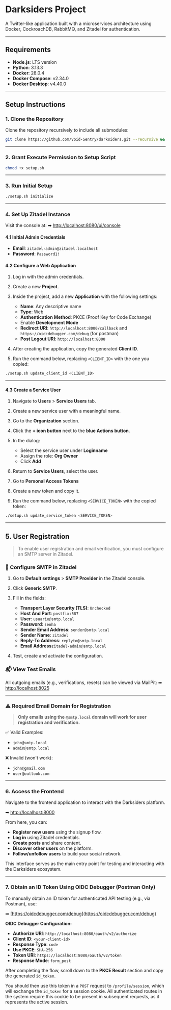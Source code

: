 # Darksiders Project

A Twitter-like application built with a microservices architecture using Docker, CockroachDB, RabbitMQ, and Zitadel for authentication.

---

## Requirements

* **Node.js**: LTS version
* **Python**: 3.13.3
* **Docker**: 28.0.4
* **Docker Compose**: v2.34.0
* **Docker Desktop**: v4.40.0

---

## Setup Instructions

### 1. Clone the Repository

Clone the repository recursively to include all submodules:

```bash
git clone https://github.com/Void-Sentry/darksiders.git --recursive && cd darksiders
```

---

### 2. Grant Execute Permission to Setup Script

```bash
chmod +x setup.sh
```

---

### 3. Run Initial Setup

```bash
./setup.sh initialize
```

---

### 4. Set Up Zitadel Instance

Visit the console at:
➡ [http://localhost:8080/ui/console](http://localhost:8080/ui/console)

#### 4.1 Initial Admin Credentials

* **Email**: `zitadel-admin@zitadel.localhost`
* **Password**: `Password1!`

#### 4.2 Configure a Web Application

1. Log in with the admin credentials.
2. Create a new **Project**.
3. Inside the project, add a new **Application** with the following settings:

   * **Name**: Any descriptive name
   * **Type**: Web
   * **Authentication Method**: PKCE (Proof Key for Code Exchange)
   * Enable **Development Mode**
   * **Redirect URI**: `http://localhost:8000/callback` and `https://oidcdebugger.com/debug` (for postman)
   * **Post Logout URI**: `http://localhost:8000`
4. After creating the application, copy the generated **Client ID**.
5. Run the command below, replacing `<CLIENT_ID>` with the one you copied:

```bash
./setup.sh update_client_id <CLIENT_ID>
```

---

#### 4.3 Create a Service User

1. Navigate to **Users** > **Service Users** tab.
2. Create a new service user with a meaningful name.
3. Go to the **Organization** section.
4. Click the **+ icon button** next to the **blue Actions button**.
5. In the dialog:

   * Select the service user under **Loginname**
   * Assign the role: **Org Owner**
   * Click **Add**
6. Return to **Service Users**, select the user.
7. Go to **Personal Access Tokens**
8. Create a new token and copy it.
9. Run the command below, replacing `<SERVICE_TOKEN>` with the copied token:

```bash
./setup.sh update_service_token <SERVICE_TOKEN>
```

---

## 5. User Registration

> To enable user registration and email verification, you must configure an SMTP server in Zitadel.

### 🔧 Configure SMTP in Zitadel

1. Go to **Default settings** > **SMTP Provider** in the Zitadel console.

2. Click **Generic SMTP**.

3. Fill in the fields:

   * **Transport Layer Security (TLS)**: `Unchecked`
   * **Host And Port**: `postfix:587`
   * **User**: `usuario@smtp.local`
   * **Password**: `senha`
   * **Sender Email Address**: `sender@smtp.local`
   * **Sender Name**: `zitadel`
   * **Reply-To Address**: `replyto@smtp.local`
   * **Email Address**`zitadel-admin@smtp.local`

4. Test, create and activate the configuration.

### 📬 View Test Emails

All outgoing emails (e.g., verifications, resets) can be viewed via MailPit:
➡ [http://localhost:8025](http://localhost:8025)

---

### ⚠️ Required Email Domain for Registration

> **Only emails using the `@smtp.local` domain will work for user registration and verification.**

✅ Valid Examples:

* `john@smtp.local`
* `admin@smtp.local`

❌ Invalid (won't work):

* `john@gmail.com`
* `user@outlook.com`

---

### 6. Access the Frontend

Navigate to the frontend application to interact with the Darksiders platform.

➡ [http://localhost:8000](http://localhost:8000)

From here, you can:

* **Register new users** using the signup flow.
* **Log in** using Zitadel credentials.
* **Create posts** and share content.
* **Discover other users** on the platform.
* **Follow/unfollow users** to build your social network.

This interface serves as the main entry point for testing and interacting with the Darksiders ecosystem.

---

### 7. Obtain an ID Token Using OIDC Debugger (Postman Only)

To manually obtain an ID token for authenticated API testing (e.g., via Postman), use:

➡ [https://oidcdebugger.com/debug](https://oidcdebugger.com/debug)

**OIDC Debugger Configuration:**

* **Authorize URI**: `http://localhost:8080/oauth/v2/authorize`
* **Client ID**: `<your-client-id>`
* **Response Type**: `code`
* **Use PKCE**: `SHA-256`
* **Token URI**: `https://localhost:8080/oauth/v2/token`
* **Response Mode**: `form_post`

After completing the flow, scroll down to the **PKCE Result** section and copy the generated `id_token`.

You should then use this token in a `POST` request to `/profile/session`, which will exchange the `id_token` for a session cookie. All authenticated routes in the system require this cookie to be present in subsequent requests, as it represents the active session.


